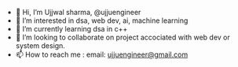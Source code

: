 - 👋 Hi, I’m Ujjwal sharma, @ujjuengineer
- 👀 I’m interested in dsa, web dev, ai, machine learning 
- 🌱 I’m currently learning dsa in c++
- 💞️ I’m looking to collaborate on project accociated with web dev or system design.
- 📫 How to reach me : email: ujjuengineer@gmail.com


<!---
ujjuengineer/ujjuengineer is a ✨ special ✨ repository because its `README.md` (this file) appears on your GitHub profile.
You can click the Preview link to take a look at your changes.
--->
